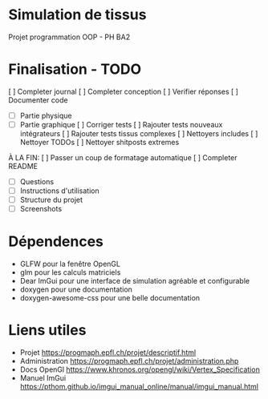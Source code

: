 # Simulation de tissus

Projet programmation OOP - PH BA2

# Finalisation - TODO

[ ] Completer journal
[ ] Completer conception
[ ] Verifier réponses
[ ] Documenter code
- [ ] Partie physique
- [ ] Partie graphique
[ ] Corriger tests
[ ] Rajouter tests nouveaux intégrateurs
[ ] Rajouter tests tissus complexes
[ ] Nettoyers includes
[ ] Nettoyer TODOs
[ ] Nettoyer shitposts extremes

À LA FIN:
[ ] Passer un coup de formatage automatique
[ ] Completer README
- [ ] Questions
- [ ] Instructions d'utilisation
- [ ] Structure du projet
- [ ] Screenshots

# Dépendences

- GLFW pour la fenêtre OpenGL
- glm pour les calculs matriciels
- Dear ImGui pour une interface de simulation agréable et configurable
- doxygen pour une documentation
- doxygen-awesome-css pour une belle documentation

# Liens utiles

- Projet https://progmaph.epfl.ch/projet/descriptif.html
- Administration https://progmaph.epfl.ch/projet/administration.php
- Docs OpenGl https://www.khronos.org/opengl/wiki/Vertex_Specification
- Manuel ImGui https://pthom.github.io/imgui_manual_online/manual/imgui_manual.html
